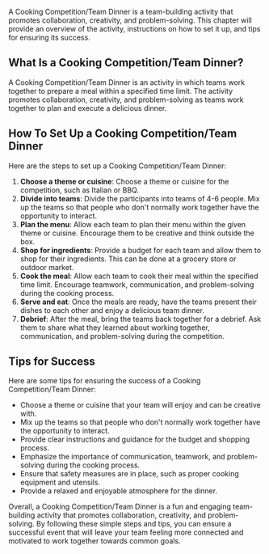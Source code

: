 
A Cooking Competition/Team Dinner is a team-building activity that promotes collaboration, creativity, and problem-solving. This chapter will provide an overview of the activity, instructions on how to set it up, and tips for ensuring its success.

What Is a Cooking Competition/Team Dinner?
------------------------------------------

A Cooking Competition/Team Dinner is an activity in which teams work together to prepare a meal within a specified time limit. The activity promotes collaboration, creativity, and problem-solving as teams work together to plan and execute a delicious dinner.

How To Set Up a Cooking Competition/Team Dinner
-----------------------------------------------

Here are the steps to set up a Cooking Competition/Team Dinner:

1. **Choose a theme or cuisine**: Choose a theme or cuisine for the competition, such as Italian or BBQ.
2. **Divide into teams**: Divide the participants into teams of 4-6 people. Mix up the teams so that people who don't normally work together have the opportunity to interact.
3. **Plan the menu**: Allow each team to plan their menu within the given theme or cuisine. Encourage them to be creative and think outside the box.
4. **Shop for ingredients**: Provide a budget for each team and allow them to shop for their ingredients. This can be done at a grocery store or outdoor market.
5. **Cook the meal**: Allow each team to cook their meal within the specified time limit. Encourage teamwork, communication, and problem-solving during the cooking process.
6. **Serve and eat**: Once the meals are ready, have the teams present their dishes to each other and enjoy a delicious team dinner.
7. **Debrief**: After the meal, bring the teams back together for a debrief. Ask them to share what they learned about working together, communication, and problem-solving during the competition.

Tips for Success
----------------

Here are some tips for ensuring the success of a Cooking Competition/Team Dinner:

* Choose a theme or cuisine that your team will enjoy and can be creative with.
* Mix up the teams so that people who don't normally work together have the opportunity to interact.
* Provide clear instructions and guidance for the budget and shopping process.
* Emphasize the importance of communication, teamwork, and problem-solving during the cooking process.
* Ensure that safety measures are in place, such as proper cooking equipment and utensils.
* Provide a relaxed and enjoyable atmosphere for the dinner.

Overall, a Cooking Competition/Team Dinner is a fun and engaging team-building activity that promotes collaboration, creativity, and problem-solving. By following these simple steps and tips, you can ensure a successful event that will leave your team feeling more connected and motivated to work together towards common goals.
